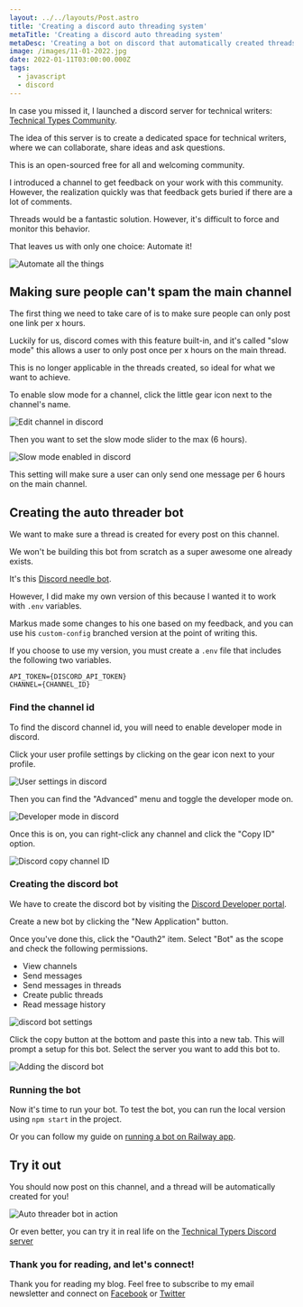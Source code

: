 ```yaml
---
layout: ../../layouts/Post.astro
title: 'Creating a discord auto threading system'
metaTitle: 'Creating a discord auto threading system'
metaDesc: 'Creating a bot on discord that automatically created threads for every post'
image: /images/11-01-2022.jpg
date: 2022-01-11T03:00:00.000Z
tags:
  - javascript
  - discord
---
```


In case you missed it, I launched a discord server for technical writers: [Technical Types Community](https://discord.gg/bfnmNMCTSJ).

The idea of this server is to create a dedicated space for technical writers, where we can collaborate, share ideas and ask questions.

This is an open-sourced free for all and welcoming community.

I introduced a channel to get feedback on your work with this community. However, the realization quickly was that feedback gets buried if there are a lot of comments.

Threads would be a fantastic solution. However, it's difficult to force and monitor this behavior.

That leaves us with only one choice: Automate it!

![Automate all the things](https://cdn.hashnode.com/res/hashnode/image/upload/v1641093383809/xByZ1tpZK.jpeg)

## Making sure people can't spam the main channel

The first thing we need to take care of is to make sure people can only post one link per x hours.

Luckily for us, discord comes with this feature built-in, and it's called "slow mode" this allows a user to only post once per x hours on the main thread.

This is no longer applicable in the threads created, so ideal for what we want to achieve.

To enable slow mode for a channel, click the little gear icon next to the channel's name.

![Edit channel in discord](https://cdn.hashnode.com/res/hashnode/image/upload/v1641093668608/3Te80oZ58.png)

Then you want to set the slow mode slider to the max (6 hours).

![Slow mode enabled in discord](https://cdn.hashnode.com/res/hashnode/image/upload/v1641093754940/bGMMVLi3L.png)

This setting will make sure a user can only send one message per 6 hours on the main channel.

## Creating the auto threader bot

We want to make sure a thread is created for every post on this channel.

We won't be building this bot from scratch as a super awesome one already exists.

It's this [Discord needle bot](https://github.com/MarcusOtter/discord-needle).

However, I did make my own version of this because I wanted it to work with `.env` variables.

Markus made some changes to his one based on my feedback, and you can use his `custom-config` branched version at the point of writing this.

If you choose to use my version, you must create a `.env` file that includes the following two variables.

```text
API_TOKEN={DISCORD_API_TOKEN}
CHANNEL={CHANNEL_ID}
```

### Find the channel id

To find the discord channel id, you will need to enable developer mode in discord.

Click your user profile settings by clicking on the gear icon next to your profile.

![User settings in discord](https://cdn.hashnode.com/res/hashnode/image/upload/v1641094151122/izpMDIHLX.png)

Then you can find the "Advanced" menu and toggle the developer mode on.

![Developer mode in discord](https://cdn.hashnode.com/res/hashnode/image/upload/v1641094215732/X_q5nfDy1.png)

Once this is on, you can right-click any channel and click the "Copy ID" option.

![Discord copy channel ID](https://cdn.hashnode.com/res/hashnode/image/upload/v1641094288763/K_cR_ehDk.png)

### Creating the discord bot

We have to create the discord bot by visiting the [Discord Developer portal](https://discord.com/developers/applications).

Create a new bot by clicking the "New Application" button.

Once you've done this, click the "Oauth2" item.
Select "Bot" as the scope and check the following permissions.

- View channels
- Send messages
- Send messages in threads
- Create public threads
- Read message history

![discord bot settings](https://cdn.hashnode.com/res/hashnode/image/upload/v1641094693993/WfrqSarqM.png)

Click the copy button at the bottom and paste this into a new tab.
This will prompt a setup for this bot.
Select the server you want to add this bot to.

![Adding the discord bot](https://cdn.hashnode.com/res/hashnode/image/upload/v1641094750090/9PYPMpfM6.png)

### Running the bot

Now it's time to run your bot.
To test the bot, you can run the local version using `npm start` in the project.

Or you can follow my guide on [running a bot on Railway app](https://daily-dev-tips.com/posts/hosting-a-discord-bot-on-railway/).

## Try it out

You should now post on this channel, and a thread will be automatically created for you!

![Auto threader bot in action](https://cdn.hashnode.com/res/hashnode/image/upload/v1641094965254/cBbNb8gOm.png)

Or even better, you can try it in real life on the [Technical Typers Discord server](https://discord.gg/bfnmNMCTSJ)

### Thank you for reading, and let's connect!

Thank you for reading my blog. Feel free to subscribe to my email newsletter and connect on [Facebook](https://www.facebook.com/DailyDevTipsBlog) or [Twitter](https://twitter.com/DailyDevTips1)

